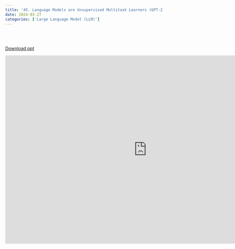 ```yaml
---
title: '45. Language Models are Unsupervised Multitask Learners (GPT-2)'
date: 2024-03-27
categories: ['Large Language Model (LLM)']
---
```


<br><br>

[Download ppt](/ppt/45.pptx)

<center>
<iframe src="https://docs.google.com/presentation/d/e/2PACX-1vSzJ5hOmmAXjEn9pfUHDmLX4aH4QrGOdZBzgMdrkY9x8IO9oap9onKT2q6IoFd2eg/embed?start=false&loop=false&delayms=3000" frameborder="0" width="900" height="600" allowfullscreen="true" mozallowfullscreen="true" webkitallowfullscreen="true min-width="350px"></iframe>
</center>

<br>

<script src="https://utteranc.es/client.js"
        repo="RTOS-KGU/RTOS-utterances-comment"
        issue-term="pathname"
        label="Comment"
        theme="github-light"
        crossorigin="anonymous"
        async>
</script>